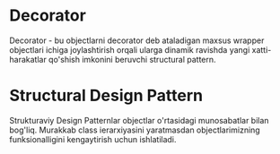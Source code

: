 # Decorator

Decorator - bu objectlarni decorator deb ataladigan maxsus wrapper objectlari ichiga joylashtirish orqali ularga dinamik
ravishda yangi xatti-harakatlar qo'shish imkonini beruvchi structural pattern.

# Structural Design Pattern

Strukturaviy Design Patternlar objectlar o'rtasidagi munosabatlar bilan bog'liq. Murakkab class ierarxiyasini yaratmasdan
objectlarimizning funksionalligini kengaytirish uchun ishlatiladi.
